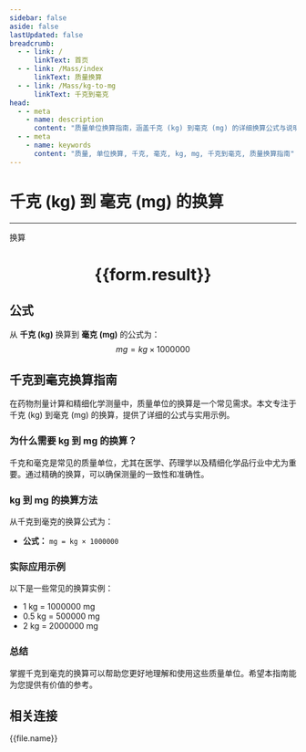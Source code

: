 ```yaml
---
sidebar: false
aside: false
lastUpdated: false
breadcrumb:
  - - link: /
      linkText: 首页
  - - link: /Mass/index
      linkText: 质量换算
  - - link: /Mass/kg-to-mg
      linkText: 千克到毫克
head:
  - - meta
    - name: description
      content: "质量单位换算指南，涵盖千克 (kg) 到毫克 (mg) 的详细换算公式与说明。"
  - - meta
    - name: keywords
      content: "质量, 单位换算, 千克, 毫克, kg, mg, 千克到毫克, 质量换算指南"
---
```

# 千克 (kg) 到 毫克 (mg) 的换算
---
<script setup>
import { onMounted, reactive, inject, ref } from 'vue'
import { NButton, NForm, NFormItem, NInput, NInputNumber, NSelect, NCard, useMessage,NGrid ,NGi } from 'naive-ui'
import { defineClientComponent } from 'vitepress'
import { Mass } from '../../files';

const convert = inject('convert')

const form = reactive({
  number: null,
  result: '',
})

const convertHandler = () => {
  if (form.number !== null && !isNaN(form.number)) {
    const convertedValue = parseFloat(form.number) * 1000000
    form.result = `${form.number}kg = ${convertedValue.toFixed(0)}mg`
  } else {
    form.result = '请输入有效的数值。'
  }
}
</script>

<n-form size="large" :model="form">
  <n-form-item label="千克 (kg)">
    <n-input-number v-model:value="form.number" placeholder="输入千克" style="width: 100%" />
  </n-form-item>
  <n-form-item>
    <n-button type="primary" @click="convertHandler" block>换算</n-button>
  </n-form-item>
</n-form>

<n-card  embedded :bordered="false" hoverable>
  <div  style="text-align:center">
    <h1>{{form.result}}</h1>
  </div>
</n-card>

## 公式

从 **千克 (kg)** 换算到 **毫克 (mg)** 的公式为：
$$ mg = kg \times 1000000 $$

## 千克到毫克换算指南

在药物剂量计算和精细化学测量中，质量单位的换算是一个常见需求。本文专注于千克 (kg) 到毫克 (mg) 的换算，提供了详细的公式与实用示例。

### 为什么需要 kg 到 mg 的换算？

千克和毫克是常见的质量单位，尤其在医学、药理学以及精细化学品行业中尤为重要。通过精确的换算，可以确保测量的一致性和准确性。

### kg 到 mg 的换算方法

从千克到毫克的换算公式为：

- **公式：** `mg = kg × 1000000`

### 实际应用示例

以下是一些常见的换算实例：

- 1 kg = 1000000 mg
- 0.5 kg = 500000 mg
- 2 kg = 2000000 mg

### 总结

掌握千克到毫克的换算可以帮助您更好地理解和使用这些质量单位。希望本指南能为您提供有价值的参考。

## 相关连接
<n-grid x-gap="12" :cols="4">
  <n-gi v-for="(file, index) in Mass" :key="index">
    <n-button
      text
      tag="a"
      :href="file.path"
      type="primary"
    >
      {{file.name}}
    </n-button>
  </n-gi>
</n-grid>